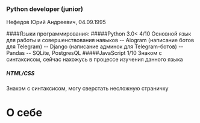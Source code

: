 ### Python developer (junior)
Нефедов Юрий Андреевич, 04.09.1995

####Языки программирования:
#####Python 3.0< 4/10
Основной язык для работы и совершенствования навыков
-- Aiogram (написание ботов для Telegram)
-- Django (написание админок для Telegram-ботов)
-- Pandas
-- SQLite, PostgresQL
#####JavaScript 1/10
Знаком с синтаксисом, сейчас нахожусь в процессе изучения данного языка
##### HTML/CSS
Знаком с синтаксисом, могу сверстать несложную страничку

# О себе
